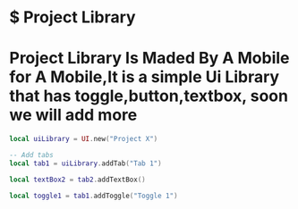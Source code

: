 # $ Project Library

# Project Library Is Maded By A Mobile for A Mobile,It is a simple Ui Library that has toggle,button,textbox, soon we will add more

```lua
local uiLibrary = UI.new("Project X")
```
```lua
-- Add tabs
local tab1 = uiLibrary.addTab("Tab 1")
```
```lua
local textBox2 = tab2.addTextBox()
```
```lua
local toggle1 = tab1.addToggle("Toggle 1")
```
